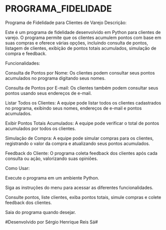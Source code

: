# PROGRAMA_FIDELIDADE #

Programa de Fidelidade para Clientes de Varejo
Descrição:

Este é um programa de fidelidade desenvolvido em Python para clientes de varejo. O programa permite que os clientes acumulem pontos com base em suas compras e oferece várias opções, incluindo consulta de pontos, listagem de clientes, exibição de pontos totais acumulados, simulação de compra e feedback.

Funcionalidades:

Consulta de Pontos por Nome: Os clientes podem consultar seus pontos acumulados no programa digitando seus nomes.

Consulta de Pontos por E-mail: Os clientes também podem consultar seus pontos usando seus endereços de e-mail.

Listar Todos os Clientes: A equipe pode listar todos os clientes cadastrados no programa, exibindo seus nomes, endereços de e-mail e pontos acumulados.

Exibir Pontos Totais Acumulados: A equipe pode verificar o total de pontos acumulados por todos os clientes.

Simulação de Compra: A equipe pode simular compras para os clientes, registrando o valor da compra e atualizando seus pontos acumulados.

Feedback do Cliente: O programa coleta feedback dos clientes após cada consulta ou ação, valorizando suas opiniões.

Como Usar:

Execute o programa em um ambiente Python.

Siga as instruções do menu para acessar as diferentes funcionalidades.

Consulte pontos, liste clientes, exiba pontos totais, simule compras e colete feedback dos clientes.

Saia do programa quando desejar.

#Desenvolvido por Sérgio Henrique Reis Sá#
